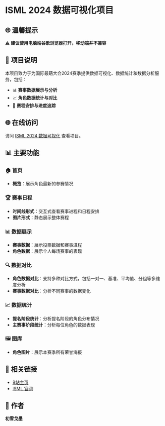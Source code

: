 # ISML 2024 数据可视化项目

## 🌐 **温馨提示**
⚠️ **建议使用电脑端谷歌浏览器打开，移动端并不兼容**

## 📖 **项目说明**
本项目致力于为国际最萌大会2024赛季提供数据可视化、数据统计和数据分析服务，包括：
- 📊 **赛事数据展示与分析**
- 📈 **角色数据统计与对比**
- 📅 **赛程安排与进度追踪**

## 🌐 **在线访问**
访问 [ISML 2024 数据可视化](https://hatsusumi.github.io/ISML-2024/) 查看项目。

## 📊 **主要功能**

### 🏠 **首页**
- **概览**：展示角色最新的参赛情况

### 🏆 **赛事日程**
- **时间线形式**：交互式查看赛事进程和日程安排
- **图片形式**：静态展示整体赛程

### 📊 **数据展示**
- **赛事数据**：展示投票数据和赛事进程
- **角色数据**：展示个人每场赛事的表现

### 🔍 **数据对比**
- **角色数据对比**：支持多种对比方式，包括一对一、基准、平均值、分组等多维度分析
- **赛事数据对比**：分析不同赛事的数据变化

### 📈 **数据统计**
- **提名阶段统计**：分析提名阶段的角色分布情况
- **主赛事阶段统计**：分析每位角色的数据表现

### 🖼️ **图库**
- **角色图片**：展示本赛季所有荣誉海报

## 🔗 **相关链接**
- [B站主页](https://b23.tv/KBky1wX)
- [ISML 官网](https://www.internationalsaimoe.com/)

## 👤 **作者**
**初雪戈墨**
